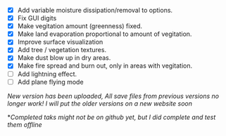 - [x] Add variable moisture dissipation/removal to options.
- [x] Fix GUI digits
- [x] Make vegitation amount (greenness) fixed.
- [x] Make land evaporation proportional to amount of vegitation.
- [x] Improve surface visualization
- [x] Add tree / vegetation textures.
- [x] Make dust blow up in dry areas.
- [x] Make fire spread and burn out, only in areas with vegitation.
- [ ] Add lightning effect.
- [ ] Add plane flying mode

*New version has been uploaded, All save files from previous versions no longer work! I will put the older versions on a new website soon*


**Completed taks might not be on github yet, but I did complete and test them offline*

